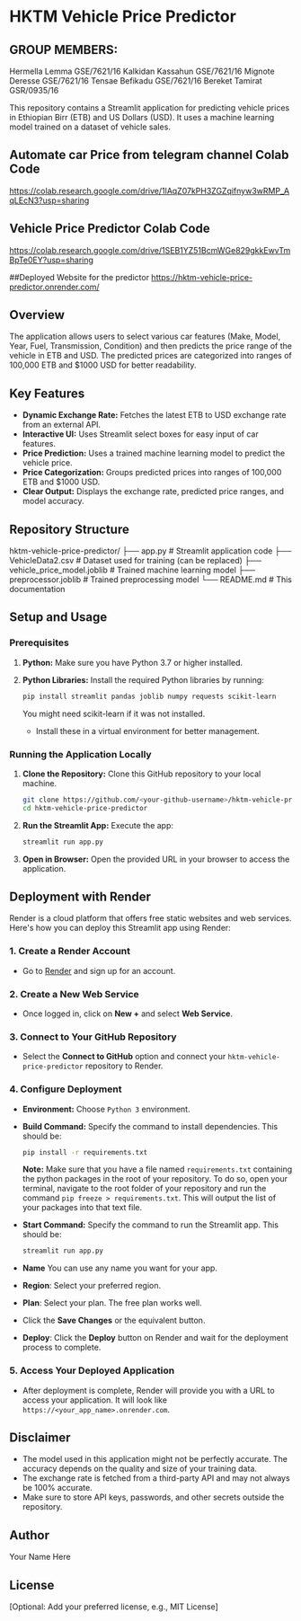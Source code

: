 # HKTM Vehicle Price Predictor

## GROUP MEMBERS:
Hermella Lemma			GSE/7621/16
Kalkidan Kassahun		GSE/7621/16
Mignote Deresse			GSE/7621/16
Tensae Befikadu			GSE/7621/16
Bereket Tamirat			GSR/0935/16


This repository contains a Streamlit application for predicting vehicle prices in Ethiopian Birr (ETB) and US Dollars (USD). It uses a machine learning model trained on a dataset of vehicle sales.

## Automate car Price from telegram channel Colab Code
https://colab.research.google.com/drive/1lAqZ07kPH3ZGZqifnyw3wRMP_AqLEcN3?usp=sharing

## Vehicle Price Predictor Colab Code
https://colab.research.google.com/drive/1SEB1YZ51BcmWGe829gkkEwvTmBpTe0EY?usp=sharing

##Deployed Website for the predictor
https://hktm-vehicle-price-predictor.onrender.com/


## Overview

The application allows users to select various car features (Make, Model, Year, Fuel, Transmission, Condition) and then predicts the price range of the vehicle in ETB and USD. The predicted prices are categorized into ranges of 100,000 ETB and $1000 USD for better readability.

## Key Features

- **Dynamic Exchange Rate:** Fetches the latest ETB to USD exchange rate from an external API.
- **Interactive UI:** Uses Streamlit select boxes for easy input of car features.
- **Price Prediction:** Uses a trained machine learning model to predict the vehicle price.
- **Price Categorization:** Groups predicted prices into ranges of 100,000 ETB and $1000 USD.
- **Clear Output:** Displays the exchange rate, predicted price ranges, and model accuracy.

## Repository Structure

hktm-vehicle-price-predictor/
├── app.py # Streamlit application code
├── VehicleData2.csv # Dataset used for training (can be replaced)
├── vehicle_price_model.joblib # Trained machine learning model
├── preprocessor.joblib # Trained preprocessing model
└── README.md # This documentation

## Setup and Usage

### Prerequisites

1.  **Python:** Make sure you have Python 3.7 or higher installed.
2.  **Python Libraries:** Install the required Python libraries by running:

    ```bash
    pip install streamlit pandas joblib numpy requests scikit-learn
    ```

    You might need scikit-learn if it was not installed.

    - Install these in a virtual environment for better management.

### Running the Application Locally

1.  **Clone the Repository:** Clone this GitHub repository to your local machine.
    ```bash
    git clone https://github.com/<your-github-username>/hktm-vehicle-price-predictor.git
    cd hktm-vehicle-price-predictor
    ```
2.  **Run the Streamlit App:** Execute the app:
    ```bash
    streamlit run app.py
    ```
3.  **Open in Browser:** Open the provided URL in your browser to access the application.

## Deployment with Render

Render is a cloud platform that offers free static websites and web services. Here's how you can deploy this Streamlit app using Render:

### 1. Create a Render Account

- Go to [Render](https://render.com/) and sign up for an account.

### 2. Create a New Web Service

- Once logged in, click on **New +** and select **Web Service**.

### 3. Connect to Your GitHub Repository

- Select the **Connect to GitHub** option and connect your `hktm-vehicle-price-predictor` repository to Render.

### 4. Configure Deployment

- **Environment:** Choose `Python 3` environment.
- **Build Command:** Specify the command to install dependencies. This should be:
  ```bash
  pip install -r requirements.txt
  ```
  **Note:** Make sure that you have a file named `requirements.txt` containing the python packages in the root of your repository. To do so, open your terminal, navigate to the root folder of your repository and run the command `pip freeze > requirements.txt`. This will output the list of your packages into that text file.
- **Start Command:** Specify the command to run the Streamlit app. This should be:
  ```bash
  streamlit run app.py
  ```
- **Name** You can use any name you want for your app.
- **Region**: Select your preferred region.
- **Plan**: Select your plan. The free plan works well.

- Click the **Save Changes** or the equivalent button.
- **Deploy**: Click the **Deploy** button on Render and wait for the deployment process to complete.

### 5. Access Your Deployed Application

- After deployment is complete, Render will provide you with a URL to access your application. It will look like `https://<your_app_name>.onrender.com`.

## Disclaimer

- The model used in this application might not be perfectly accurate. The accuracy depends on the quality and size of your training data.
- The exchange rate is fetched from a third-party API and may not always be 100% accurate.
- Make sure to store API keys, passwords, and other secrets outside the repository.

## Author

Your Name Here

## License

[Optional: Add your preferred license, e.g., MIT License]
